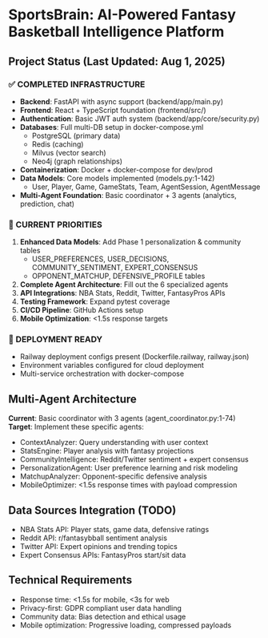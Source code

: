 # SportsBrain: AI-Powered Fantasy Basketball Intelligence Platform

## Project Status (Last Updated: Aug 1, 2025)

### ✅ COMPLETED INFRASTRUCTURE
- **Backend**: FastAPI with async support (backend/app/main.py)
- **Frontend**: React + TypeScript foundation (frontend/src/)
- **Authentication**: Basic JWT auth system (backend/app/core/security.py)
- **Databases**: Full multi-DB setup in docker-compose.yml
  - PostgreSQL (primary data)
  - Redis (caching)
  - Milvus (vector search)
  - Neo4j (graph relationships)
- **Containerization**: Docker + docker-compose for dev/prod
- **Data Models**: Core models implemented (models.py:1-142)
  - User, Player, Game, GameStats, Team, AgentSession, AgentMessage
- **Multi-Agent Foundation**: Basic coordinator + 3 agents (analytics, prediction, chat)

### 🔄 CURRENT PRIORITIES
1. **Enhanced Data Models**: Add Phase 1 personalization & community tables
   - USER_PREFERENCES, USER_DECISIONS, COMMUNITY_SENTIMENT, EXPERT_CONSENSUS
   - OPPONENT_MATCHUP, DEFENSIVE_PROFILE tables
2. **Complete Agent Architecture**: Fill out the 6 specialized agents
3. **API Integrations**: NBA Stats, Reddit, Twitter, FantasyPros APIs
4. **Testing Framework**: Expand pytest coverage
5. **CI/CD Pipeline**: GitHub Actions setup
6. **Mobile Optimization**: <1.5s response targets

### 🚀 DEPLOYMENT READY
- Railway deployment configs present (Dockerfile.railway, railway.json)
- Environment variables configured for cloud deployment
- Multi-service orchestration with docker-compose

## Multi-Agent Architecture  
**Current**: Basic coordinator with 3 agents (agent_coordinator.py:1-74)
**Target**: Implement these specific agents:
- ContextAnalyzer: Query understanding with user context
- StatsEngine: Player analysis with fantasy projections  
- CommunityIntelligence: Reddit/Twitter sentiment + expert consensus
- PersonalizationAgent: User preference learning and risk modeling
- MatchupAnalyzer: Opponent-specific defensive analysis
- MobileOptimizer: <1.5s response times with payload compression

## Data Sources Integration (TODO)
- NBA Stats API: Player stats, game data, defensive ratings
- Reddit API: r/fantasybball sentiment analysis
- Twitter API: Expert opinions and trending topics
- Expert Consensus APIs: FantasyPros start/sit data

## Technical Requirements
- Response time: <1.5s for mobile, <3s for web
- Privacy-first: GDPR compliant user data handling
- Community data: Bias detection and ethical usage
- Mobile optimization: Progressive loading, compressed payloads